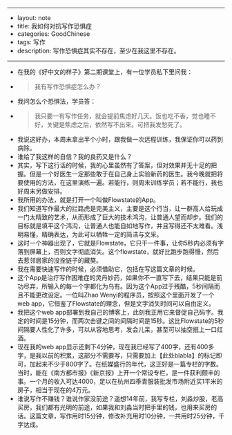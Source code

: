 - ---
- layout: note
- title: 我如何对抗写作恐惧症
- categories: GoodChinese
- tags: 写作
- description: 写作恐惧症其实不存在，至少在我这里不存在。
- ---
- 在我的《好中文的样子》第二期课堂上，有一位学员私下里问我：
- > 我有写作恐惧症怎么办？
- 我问怎么个恐惧法，学员答：
- > 我只要一有写作任务，就会提前焦虑好几天。饭也吃不香，觉也睡不好，关键是焦虑之后，依然写不出来。可把我发愁死了。
- 我说这好办，本周末拿出半个小时，跟我做一次远程训练，我保证你可以药到病除。
- 谁给了我这样的自信？我的良药又是什么？
- 其实，写下这行话的时候，我的心里虽然有了答案，但对效果并无十足的把握。但是一个好医生一定那些敢于在自己身上实验新药的医生。我今晚就把将要使用的方法，在这里演练一遍。若能行，则周末训练学员；若不能行，我也好周末另做安排。
- 我所用的办法，就是打开一个叫做Flowstate的App。
- 我们知道写作最大的拦路虎是完美主义，主要是这个行当，让一群高人给玩成一门太精致的艺术，从而形成了巨大的技术鸿沟，让普通人望而却步。我们的目标就是填平这个鸿沟，让普通人也能自如地写作，并且写得还不太难看。浅明易懂，精确表达，为此可以牺牲一定的简洁与文采。
- 这时一个神器出现了，它就是Flowstate，它只干一件事，让你5秒内必须有字落到屏幕上，否则文字彻底消失。这个flowstate，就好比跑步跑得慢，然后去惹邻居家的没拴链子的藏獒。
- 我在需要快速写作的时候，必须借助它，包括在写这篇文章的时候。
- 这个App是治疗写作困难症的灵丹妙药，如果你不一直写下去，结果只能是前功尽弃，所输入的每一个字都化为乌有。因为这个App过于残酷，5秒间隔而且不能更改设定。一位叫Zhao Wenyi的程序员，按照这个里面开发了一个web app，它借鉴了Flowstate的理念，但是文字消失时间可以自由定义。
- 我把这个web app部署到我自己的博客上，此刻我正用它来督促自己码字。我定的时间是15分钟，而两次击键之间的间隔时间是15秒。这比Flowstate的5秒间隔要人性化了许多，可以从容地思考，发会儿呆，甚至可以抽空抿上一口红酒。
- 现在我的web app显示还剩下4分钟，现在我已经写了400字，还有400多字，是我以前的积累，这部分不需要写，只需要加上【此处blabla】的标记即可，加起来不少于800字了。在纸媒盛行的年代，这正好是一篇专栏的字数。当时，能在《南方都市报》《新京报》上开一个常设专栏，是一件获利颇丰的事。一个月的收入可达4000，足以在杭州四季青服装批发市场附近买1平米的房子，相当于现在的4万元。
- 谁说写作不赚钱？谁说作家没前途？遥想14年前，我写专栏，刘淼炒股，老高买房，我们都有光明的前途，如果我和刘淼当时把手里的钱，也用来买房的话。这篇文章，写作用时15分钟，修改补充用时10分钟，一共用时25分钟，千字达成。
